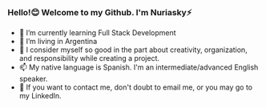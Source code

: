 ### Hello!😊 Welcome to my Github. I'm Nuriasky⚡

- 🌱 I’m currently learning Full Stack Development
- 🏡 I’m living in Argentina
- 🧐 I consider myself so good in the part about creativity, organization, and responsibility while creating a project.
- 📫 My native language is Spanish. I'm an intermediate/advanced English speaker.
- 💬 If you want to contact me, don't doubt to email me, or you may go to my LinkedIn.
